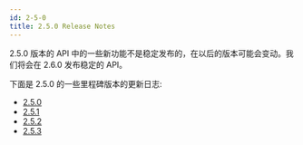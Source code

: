 ```yaml
---
id: 2-5-0
title: 2.5.0 Release Notes
---
```


2.5.0 版本的 API 中的一些新功能不是稳定发布的，在以后的版本可能会变动。我们将会在 2.6.0 发布稳定的 API。

下面是 2.5.0 的一些里程碑版本的更新日志:

- [2.5.0](./2-5-0/M-2-5-0)
- [2.5.1](./2-5-0/M-2-5-1)
- [2.5.2](./2-5-0/M-2-5-2)
- [2.5.3](./2-5-0/M-2-5-3)